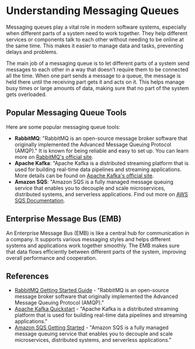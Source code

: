 # Understanding Messaging Queues

Messaging queues play a vital role in modern software systems, especially when different parts of a system need to work together. They help different services or components talk to each other without needing to be online at the same time. This makes it easier to manage data and tasks, preventing delays and problems.

The main job of a messaging queue is to let different parts of a system send messages to each other in a way that doesn’t require them to be connected all the time. When one part sends a message to a queue, the message is held there until the receiving part gets it and acts on it. This helps manage busy times or large amounts of data, making sure that no part of the system gets overloaded.

## Popular Messaging Queue Tools

Here are some popular messaging queue tools:

- **RabbitMQ**: "RabbitMQ is an open-source message broker software that originally implemented the Advanced Message Queuing Protocol (AMQP)." It is known for being reliable and easy to set up. You can learn more on [RabbitMQ's official site](https://www.rabbitmq.com/).
- **Apache Kafka**: "Apache Kafka is a distributed streaming platform that is used for building real-time data pipelines and streaming applications. More details can be found on [Apache Kafka's official site](https://kafka.apache.org/).
- **Amazon SQS**: "Amazon SQS is a fully managed message queuing service that enables you to decouple and scale microservices, distributed systems, and serverless applications. Find out more on [AWS SQS Documentation](https://aws.amazon.com/sqs/).

## Enterprise Message Bus (EMB)

An Enterprise Message Bus (EMB) is like a central hub for communication in a company. It supports various messaging styles and helps different systems and applications work together smoothly. The EMB makes sure that data flows efficiently between different parts of the system, improving overall performance and cooperation.

## References

- [RabbitMQ Getting Started Guide](https://www.rabbitmq.com/getstarted.html) - "RabbitMQ is an open-source message broker software that originally implemented the Advanced Message Queuing Protocol (AMQP)."
- [Apache Kafka Quickstart](https://kafka.apache.org/quickstart) - "Apache Kafka is a distributed streaming platform that is used for building real-time data pipelines and streaming applications."
- [Amazon SQS Getting Started](https://aws.amazon.com/sqs/getting-started/) - "Amazon SQS is a fully managed message queuing service that enables you to decouple and scale microservices, distributed systems, and serverless applications."
